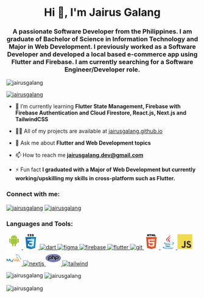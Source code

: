 <h1 align="center">Hi 👋, I'm Jairus Galang</h1>
<h3 align="center">A passionate Software Developer from the Philippines. I am graduate of Bachelor of Science in Information Technology and Major in Web Development. I previously worked as a Software Developer and developed a local based e-commerce app using Flutter and Firebase. I am currently searching for a Software Engineer/Developer role.</h3>

<p align="left"> <img src="https://komarev.com/ghpvc/?username=jairusgalang&label=Profile%20views&color=0e75b6&style=flat" alt="jairusgalang" /> </p>

<p align="left"> <a href="https://github.com/ryo-ma/github-profile-trophy"><img src="https://github-profile-trophy.vercel.app/?username=jairusgalang" alt="jairusgalang" /></a> </p>

- 🌱 I’m currently learning **Flutter State Management, Firebase with Firebase Authentication and Cloud Firestore, React.js, Next.js and TailwindCSS**

- 👨‍💻 All of my projects are available at [jairusgalang.github.io](jairusgalang.github.io)

- 💬 Ask me about **Flutter and Web Development topics**

- 📫 How to reach me **jairusgalang.dev@gmail.com**

- ⚡ Fun fact **I graduated with a Major of Web Development but currently working/upskilling my skills in cross-platform such as Flutter.**

<h3 align="left">Connect with me:</h3>
<p align="left">
<a href="https://linkedin.com/in/jairusgalang" target="blank"><img align="center" src="https://raw.githubusercontent.com/rahuldkjain/github-profile-readme-generator/master/src/images/icons/Social/linked-in-alt.svg" alt="jairusgalang" height="30" width="40" /></a>
<a href="https://www.behance.net/jairusgalang" target="blank"><img align="center" src="https://raw.githubusercontent.com/rahuldkjain/github-profile-readme-generator/master/src/images/icons/Social/behance.svg" alt="jairusgalang" height="30" width="40" /></a>
</p>

<h3 align="left">Languages and Tools:</h3>
<p align="left"> <a href="https://developer.android.com" target="_blank" rel="noreferrer"> <img src="https://raw.githubusercontent.com/devicons/devicon/master/icons/android/android-original-wordmark.svg" alt="android" width="40" height="40"/> </a> <a href="https://www.w3schools.com/css/" target="_blank" rel="noreferrer"> <img src="https://raw.githubusercontent.com/devicons/devicon/master/icons/css3/css3-original-wordmark.svg" alt="css3" width="40" height="40"/> </a> <a href="https://dart.dev" target="_blank" rel="noreferrer"> <img src="https://www.vectorlogo.zone/logos/dartlang/dartlang-icon.svg" alt="dart" width="40" height="40"/> </a> <a href="https://www.figma.com/" target="_blank" rel="noreferrer"> <img src="https://www.vectorlogo.zone/logos/figma/figma-icon.svg" alt="figma" width="40" height="40"/> </a> <a href="https://firebase.google.com/" target="_blank" rel="noreferrer"> <img src="https://www.vectorlogo.zone/logos/firebase/firebase-icon.svg" alt="firebase" width="40" height="40"/> </a> <a href="https://flutter.dev" target="_blank" rel="noreferrer"> <img src="https://www.vectorlogo.zone/logos/flutterio/flutterio-icon.svg" alt="flutter" width="40" height="40"/> </a> <a href="https://git-scm.com/" target="_blank" rel="noreferrer"> <img src="https://www.vectorlogo.zone/logos/git-scm/git-scm-icon.svg" alt="git" width="40" height="40"/> </a> <a href="https://www.w3.org/html/" target="_blank" rel="noreferrer"> <img src="https://raw.githubusercontent.com/devicons/devicon/master/icons/html5/html5-original-wordmark.svg" alt="html5" width="40" height="40"/> </a> <a href="https://www.java.com" target="_blank" rel="noreferrer"> <img src="https://raw.githubusercontent.com/devicons/devicon/master/icons/java/java-original.svg" alt="java" width="40" height="40"/> </a> <a href="https://developer.mozilla.org/en-US/docs/Web/JavaScript" target="_blank" rel="noreferrer"> <img src="https://raw.githubusercontent.com/devicons/devicon/master/icons/javascript/javascript-original.svg" alt="javascript" width="40" height="40"/> </a> <a href="https://www.mysql.com/" target="_blank" rel="noreferrer"> <img src="https://raw.githubusercontent.com/devicons/devicon/master/icons/mysql/mysql-original-wordmark.svg" alt="mysql" width="40" height="40"/> </a> <a href="https://nextjs.org/" target="_blank" rel="noreferrer"> <img src="https://cdn.worldvectorlogo.com/logos/nextjs-2.svg" alt="nextjs" width="40" height="40"/> </a> <a href="https://www.php.net" target="_blank" rel="noreferrer"> <img src="https://raw.githubusercontent.com/devicons/devicon/master/icons/php/php-original.svg" alt="php" width="40" height="40"/> </a> <a href="https://tailwindcss.com/" target="_blank" rel="noreferrer"> <img src="https://www.vectorlogo.zone/logos/tailwindcss/tailwindcss-icon.svg" alt="tailwind" width="40" height="40"/> </a> </p>

<p><img align="left" src="https://github-readme-stats.vercel.app/api/top-langs?username=jairusgalang&show_icons=true&locale=en&layout=compact" alt="jairusgalang" /></p>

<p>&nbsp;<img align="center" src="https://github-readme-stats.vercel.app/api?username=jairusgalang&show_icons=true&locale=en" alt="jairusgalang" /></p>

<p><img align="center" src="https://github-readme-streak-stats.herokuapp.com/?user=jairusgalang&" alt="jairusgalang" /></p>

